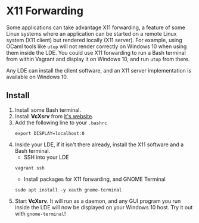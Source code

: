 # X11 Forwarding

Some applications can take advantage X11 forwarding, a feature of some Linux systems where an application can be started on a remote Linux system (X11 client) but rendered locally (X11 server). For example, using OCaml tools like `utop` will not render correctly on Windows 10 when using them inside the LDE. You could use X11 forwarding to run a Bash terminal from within Vagrant and display it on Windows 10, and run `utop` from there.

Any LDE can install the client software, and an X11 server implementation is available on Windows 10.

## Install
1. Install some Bash terminal.
2. Install **VcXsrv** from [it's website](https://sourceforge.net/projects/vcxsrv/).
3. Add the following line to your `.bashrc`
   ```
   export DISPLAY=localhost:0
   ```
4. Inside your LDE, if it isn't there already, install the X11 software and a Bash terminal.
   * SSH into your LDE
   ```
   vagrant ssh
   ```
   * Install packages for X11 forwarding, and GNOME Terminal
   ```
   sudo apt install -y xauth gnome-terminal
   ```
5. Start **VcXsrv**. It will run as a daemon, and any GUI program you run inside the LDE will now be displayed on your Windows 10 host. Try it out with `gnome-terminal`!